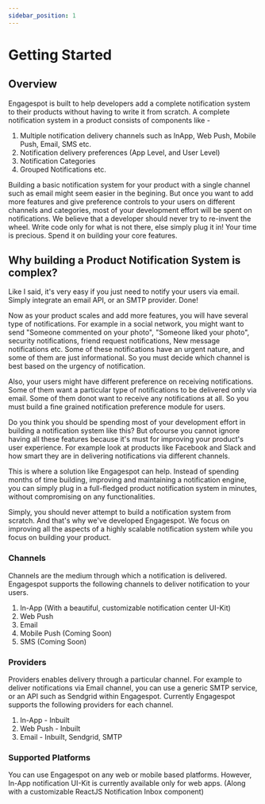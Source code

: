 ```yaml
---
sidebar_position: 1
---
```


# Getting Started

## Overview

Engagespot is built to help developers add a complete notification system to their products without having to write it from scratch. A complete notification system in a product consists of components like -

1. Multiple notification delivery channels such as InApp, Web Push, Mobile Push, Email, SMS etc.
2. Notification delivery preferences (App Level, and User Level)
3. Notification Categories
4. Grouped Notifications etc.

Building a basic notification system for your product with a single channel such as email might seem easier in the begining. But once you want to add more features and give preference controls to your users on different channels and categories, most of your development effort will be spent on notifications. We believe that a developer should never try to re-invent the wheel. Write code only for what is not there, else simply plug it in! Your time is precious. Spend it on building your core features.

## Why building a Product Notification System is complex?

Like I said, it's very easy if you just need to notify your users via email. Simply integrate an email API, or an SMTP provider. Done!

Now as your product scales and add more features, you will have several type of notifications. For example in a social network, you might want to send "Someone commented on your photo", "Someone liked your photo", security notifications, friend request notifications, New message notifications etc. Some of these notifications have an urgent nature, and some of them are just informational. So you must decide which channel is best based on the urgency of notification.

Also, your users might have different preference on receiving notifications. Some of them want a particular type of notifications to be delivered only via email. Some of them donot want to receive any notifications at all. So you must build a fine grained notification preference module for users.

Do you think you should be spending most of your development effort in building a notification system like this? But ofcourse you cannot ignore having all these features because it's must for improving your product's user experience. For example look at products like Facebook and Slack and how smart they are in delivering notifications via different channels.

This is where a solution like Engagespot can help. Instead of spending months of time building, improving and maintaining a notification engine, you can simply plug in a full-fledged product notification system in minutes, without compromising on any functionalities.

Simply, you should never attempt to build a notification system from scratch. And that's why we've developed Engagespot. We focus on improving all the aspects of a highly scalable notification system while you focus on building your product.

### Channels

Channels are the medium through which a notification is delivered. Engagespot supports the following channels to deliver notification to your users.

1. In-App (With a beautiful, customizable notification center UI-Kit)
2. Web Push
3. Email
4. Mobile Push (Coming Soon)
5. SMS (Coming Soon)

### Providers

Providers enables delivery through a particular channel. For example to deliver notifications via Email channel, you can use a generic SMTP service, or an API such as Sendgrid within Engagespot. Currently Engagespot supports the following providers for each channel.

1. In-App - Inbuilt
2. Web Push - Inbuilt
3. Email - Inbuilt, Sendgrid, SMTP

### Supported Platforms

You can use Engagespot on any web or mobile based platforms. However, In-App notification UI-Kit is currently available only for web apps. (Along with a customizable ReactJS Notification Inbox component)
